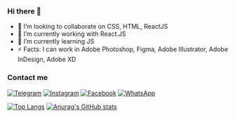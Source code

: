 ### Hi there 👋

- 👯 I’m looking to collaborate on CSS, HTML, ReactJS
- 🔭 I’m currently working with React.JS
- 🌱 I’m currently learning JS
- ⚡ Facts: I can work in Adobe Photoshop, Figma, Adobe Illustrator, Adobe InDesign, Adobe XD


### Contact me 
[![Telegram](https://img.shields.io/badge/-Telegram-000000??style=flat-square&logo=Telegram&logoColor=00FFDE)](https://web.telegram.org/)
[![Instagram](https://img.shields.io/badge/-Instagram-000000??style=flat-square&logo=Instagram&logoColor=00FFDE)](https://www.instagram.com/aiz.abdukulova/?hl=ru)
[![Facebook](https://img.shields.io/badge/-Facebook-000000??style=flat-square&logo=Facebook&logoColor=00FFDE)](https://www.facebook.com/aizada.abdukulova.9/)
[![WhatsApp](https://img.shields.io/badge/-WhatsApp-000000??style=flat-square&logo=WhatsApp&logoColor=00FFDE)](https://web.whatsapp.com/)




[![Top Langs](https://github-readme-stats.vercel.app/api/top-langs/?username=Aizat-Ab&layout=compact)](https://github.com/Aizat-Ab/github-readme-stats)
[![Anurag's GitHub stats](https://github-readme-stats.vercel.app/api?username=Aizat-Ab&show_icons=true&bg_color=172f45&text_color=f1f1eb&icon_color=38a0ff&title_color=eb1f6a)](https://github.com/Aizat-Ab/github-readme-stats)

